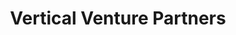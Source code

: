 ---
layout: firm_page
title: "Vertical Venture Partners"
id: "vvp.vc"
permalink: "/verticalventurepartnersvvp.vc/"
website: "https://vvp.vc"
offices: "Palo Alto (United States)"
investment_stages: "Seed, Post-Seed, Series A"
portfolio_companies: "Acalvio, Alida Bio, Amira, Autolab, Backflip, Concert, Delix Therapeutics, Embroker, GALT, Grolltex, HeadGum, Inbox Health, Inscripta, Intabio, IONpath, JASK, MANTA Instruments, Menlo Micro, Molyworks, NanoCellect, ONI, OnSiteIQ, Partillion Bioscience, Passio, Portfolium, PowWow Mobile, Profitect, Roofr, Sensorygen, SOCi, Switchback Systems, Tasso, TE2, Welby Health, WhizAI, Zipari"
portfolio_link: "https://vvp.vc/vvp-portfolio/"
investment_markets: "Enterprise technology, SaaS, Vertical markets"
founded_year: "2015"
description: "Vertical Venture Partners is an early-stage venture capital firm investing in enterprise technology companies that target specific vertical markets. They focus on founders with deep industry understanding and a strong desire to build. They prioritize collaboration, integrity, and a customer-centric approach."
linkedin: "https://www.linkedin.com/company/vertical-venture-partners"
twitter: ""
instagram: ""
team_page: "https://vvp.vc/team-members/"
investor_type: "Venture Capital"
crunchbase: "https://www.crunchbase.com/organization/vertical-venture-partners"
pitchbook: "https://pitchbook.com/profiles/investor/62349-85"

# SEO Optimization
meta_title: "Vertical Venture Partners - VC Firm - projectstartups.com"
meta_description: "Vertical Venture Partners, Vertical Venture Partners is an early-stage venture capital firm investing in enterprise technology companies that target specific vertical markets. T..."
meta_keywords: "Vertical Venture Partners, Enterprise technology, SaaS, Vertical markets, VC firm, venture capital, startup investor, projectstartups.com"
canonical_url: "https://vc.projectstartups.com/verticalventurepartnersvvp.vc/"
---